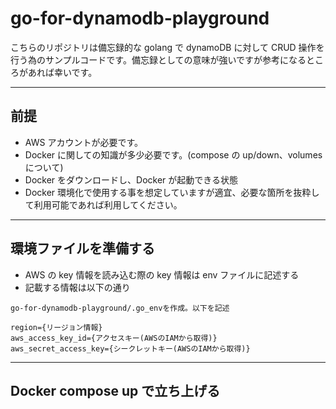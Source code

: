 # go-for-dynamodb-playground

こちらのリポジトリは備忘録的な golang で dynamoDB に対して CRUD 操作を行う為のサンプルコードです。備忘録としての意味が強いですが参考になるところがあれば幸いです。

---

## 前提

- AWS アカウントが必要です。
- Docker に関しての知識が多少必要です。(compose の up/down、volumes について)
- Docker をダウンロードし、Docker が起動できる状態
- Docker 環境化で使用する事を想定していますが適宜、必要な箇所を抜粋して利用可能であれば利用してください。

---

## 環境ファイルを準備する

- AWS の key 情報を読み込む際の key 情報は env ファイルに記述する
- 記載する情報は以下の通り

```
go-for-dynamodb-playground/.go_envを作成。以下を記述

region={リージョン情報}
aws_access_key_id={アクセスキー(AWSのIAMから取得)}
aws_secret_access_key={シークレットキー(AWSのIAMから取得)}
```

---

## Docker compose up で立ち上げる
